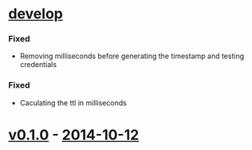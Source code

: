 # [develop](https://github.com/mojolingo/mojo-auth.js)
### Fixed
- Removing milliseconds before generating the timestamp and testing credentials

### Fixed
- Caculating the ttl in milliseconds

# [v0.1.0](https://github.com/mojolingo/mojo-auth.js/compare/c8686b66a4c3950e1fa0c7601c52ef6e19d9bf82...v0.1.0) - [2014-10-12](https://www.npmjs.org/package/mojo-auth.js/0.1.0)
